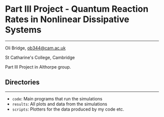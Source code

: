 # Part III Project - Quantum Reaction Rates in Nonlinear Dissipative Systems
---

Oli Bridge, <ob344@cam.ac.uk>

St Catharine's College, Cambridge

Part III Project in Althorpe group.

## Directories
---
- `code`: Main programs that run the simulations
- `results`: All plots and data from the simulations
- `scripts`: Plotters for the data produced by my code etc.
